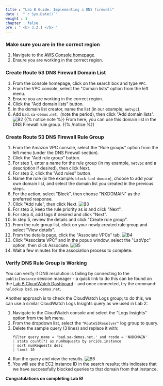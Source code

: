 ```yaml
---
title : "Lab B Guide: Implementing a DNS firewall"
date :  "`r Sys.Date()`" 
weight : 1
chapter : false
pre : " <b> 3.2.1 </b> "
---
```

### Make sure you are in the correct region

1. Navigate to the [AWS Console homepage](https://console.aws.amazon.com/console/home).
2. Ensure you are working in the correct region.

### Create Route 53 DNS Firewall Domain List
1. From the console homepage, click on the search box and type `VPC`.
2. From the VPC console, select the "Domain lists" option from the left menu.
3. Ensure you are working in the correct region.
4. Click the "Add domain lists" button.
5. In the domain list creator, name the list (in our example, `netvpc`).
6. Add `bad.sa-demos.net.` (note the period), then click "Add domain lists".
![B2](/images/structure/B2.png)
{{% notice note %}}
From here, you can use this domain list in the DNS Firewall rule group.
{{% /notice %}}

### Create Route 53 DNS Firewall Rule Group
1. From the Amazon VPC console, select the "Rule groups" option from the left menu (under the DNS Firewall section).
2. Click the "Add rule group" button.
3. For step 1, enter a name for the rule group (in my example, `netvpc` and a description if desired), then click Next.
4. For step 2, click the "Add rules" button.
5. Name the rule (in the example: `block-bad-domain`), choose to add your own domain list, and select the domain list you created in the previous steps.
6. For the action, select "Block", then choose "NXDOMAIN" as the preferred response.
7. Click "Add rule", then click Next.
![B3](/images/structure/B3.png)
8. For step 3, keep the rule priority as is and click "Next".
9. For step 4, add tags if desired and click "Next".
10. In step 5, review the details and click "Create rule group".
11. From the rule group list, click on your newly created rule group and select "View details".
12. From the details page, click the "Associate VPCs" tab.
![B4](/images/structure/B4.png)
13. Click "Associate VPC" and in the popup window, select the "LabVpc" option, then click Associate.
![B5](/images/structure/B5.png)
14. Wait a few minutes for the association process to complete.

### Verify DNS Rule Group is Working
    
You can verify if DNS resolution is failing by connecting to the `publicInstance` session manager - a quick link to do this can be found on the [Lab B CloudWatch Dashboard](https://console.aws.amazon.com/cloudwatch/home?#dashboards:name=LabB) - and once connected, try the command: `nslookup bad.sa-demos.net`.
    
Another approach is to check the CloudWatch Logs group; to do this, we can use a similar CloudWatch Logs Insights query as we used in Lab 2:
    
1. Navigate to the CloudWatch console and select the "Logs Insights" option from the left menu.
2. From the dropdown list, select the `"Route53Resolver"` log group to query.
3. Delete the sample query (3 lines) and replace it with:
    ```plaintext
    filter query_name = 'bad.sa-demos.net.' and rcode = 'NXDOMAIN' 
    | stats count(*) as numRequests by srcids.instance 
    | sort numRequests desc 
    | limit 10
    ```
4. Run the query and view the results.
![B6](/images/structure/B6.png)
5. You will see the EC2 instance ID in the search results; this indicates that we have successfully blocked queries to that domain from that instance.

**Congratulations on completing Lab B!**